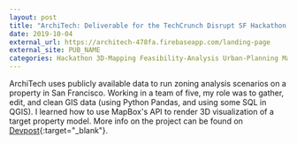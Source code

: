 ```yaml
---
layout: post
title: "ArchiTech: Deliverable for the TechCrunch Disrupt SF Hackathon 2019"
date: 2019-10-04
external_url: https://architech-478fa.firebaseapp.com/landing-page
external_site: PUB_NAME
categories: Hackathon 3D-Mapping Feasibility-Analysis Urban-Planning MapBox-API
---
```

ArchiTech uses publicly available data to run zoning analysis scenarios on a property in San Francisco. Working in a team of five, my role was to gather, edit, and clean GIS data (using Python Pandas, and using some SQL in QGIS). I learned how to use MapBox's API to render 3D visualization of a target property model. More info on the project can be found on [Devpost](https://devpost.com/software/architech-3boi7u){:target="_blank"}.